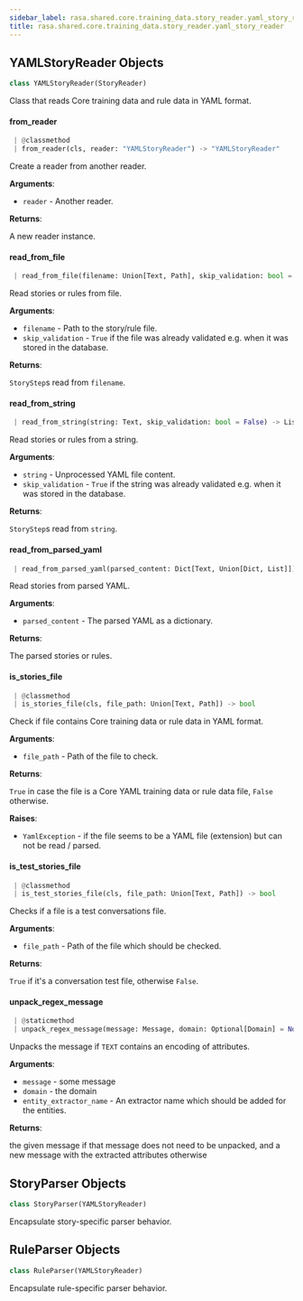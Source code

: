 ```yaml
---
sidebar_label: rasa.shared.core.training_data.story_reader.yaml_story_reader
title: rasa.shared.core.training_data.story_reader.yaml_story_reader
---
```

## YAMLStoryReader Objects

```python
class YAMLStoryReader(StoryReader)
```

Class that reads Core training data and rule data in YAML format.

#### from\_reader

```python
 | @classmethod
 | from_reader(cls, reader: "YAMLStoryReader") -> "YAMLStoryReader"
```

Create a reader from another reader.

**Arguments**:

- `reader` - Another reader.
  

**Returns**:

  A new reader instance.

#### read\_from\_file

```python
 | read_from_file(filename: Union[Text, Path], skip_validation: bool = False) -> List[StoryStep]
```

Read stories or rules from file.

**Arguments**:

- `filename` - Path to the story/rule file.
- `skip_validation` - `True` if the file was already validated
  e.g. when it was stored in the database.
  

**Returns**:

  `StoryStep`s read from `filename`.

#### read\_from\_string

```python
 | read_from_string(string: Text, skip_validation: bool = False) -> List[StoryStep]
```

Read stories or rules from a string.

**Arguments**:

- `string` - Unprocessed YAML file content.
- `skip_validation` - `True` if the string was already validated
  e.g. when it was stored in the database.
  

**Returns**:

  `StoryStep`s read from `string`.

#### read\_from\_parsed\_yaml

```python
 | read_from_parsed_yaml(parsed_content: Dict[Text, Union[Dict, List]]) -> List[StoryStep]
```

Read stories from parsed YAML.

**Arguments**:

- `parsed_content` - The parsed YAML as a dictionary.
  

**Returns**:

  The parsed stories or rules.

#### is\_stories\_file

```python
 | @classmethod
 | is_stories_file(cls, file_path: Union[Text, Path]) -> bool
```

Check if file contains Core training data or rule data in YAML format.

**Arguments**:

- `file_path` - Path of the file to check.
  

**Returns**:

  `True` in case the file is a Core YAML training data or rule data file,
  `False` otherwise.
  

**Raises**:

- `YamlException` - if the file seems to be a YAML file (extension) but
  can not be read / parsed.

#### is\_test\_stories\_file

```python
 | @classmethod
 | is_test_stories_file(cls, file_path: Union[Text, Path]) -> bool
```

Checks if a file is a test conversations file.

**Arguments**:

- `file_path` - Path of the file which should be checked.
  

**Returns**:

  `True` if it&#x27;s a conversation test file, otherwise `False`.

#### unpack\_regex\_message

```python
 | @staticmethod
 | unpack_regex_message(message: Message, domain: Optional[Domain] = None, entity_extractor_name: Optional[Text] = None) -> Message
```

Unpacks the message if `TEXT` contains an encoding of attributes.

**Arguments**:

- `message` - some message
- `domain` - the domain
- `entity_extractor_name` - An extractor name which should be added for the
  entities.
  

**Returns**:

  the given message if that message does not need to be unpacked, and a new
  message with the extracted attributes otherwise

## StoryParser Objects

```python
class StoryParser(YAMLStoryReader)
```

Encapsulate story-specific parser behavior.

## RuleParser Objects

```python
class RuleParser(YAMLStoryReader)
```

Encapsulate rule-specific parser behavior.

